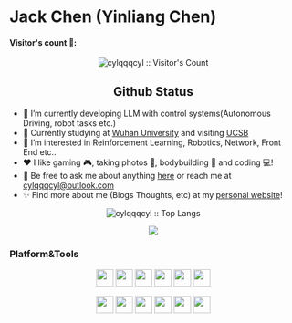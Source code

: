 # Jack Chen (Yinliang Chen)
<h4 align="left">Visitor's count 💠:</h4>
<p align="center"><img src="https://profile-counter.glitch.me/{cylqqqcyl}/count.svg" alt="cylqqqcyl :: Visitor's Count" /></p>
<h2 align="center">Github Status</h2>

- 🔭 I’m currently developing LLM with control systems(Autonomous Driving, robot tasks etc.)
- 🌱 Currently studying at [Wuhan University](<https://www.whu.edu.cn/>) and visiting [UCSB](<https://www.ucsb.edu/>)
- 🤔 I’m interested in Reinforcement Learning, Robotics, Network, Front End etc..
- ❤️ I like gaming 🎮, taking photos 📸, bodybuilding 💪 and coding 💻!
- 💬 Be free to ask me about anything [here](https://github.com/cylqqqcyl/cylqqqcyl/issues) or reach me at cylqqqcyl@outlook.com
- ✨ Find more about me (Blogs Thoughts, etc) at my [personal website](https://cylq.top)!

<p align="center"><img src="https://github-readme-stats.vercel.app/api/top-langs/?username=cylqqqcyl&langs_count=10&theme=transparent&layout=compact&hide_border=true" alt="cylqqqcyl :: Top Langs" /></p>

<p align="center"><img src="https://github-readme-stats.vercel.app/api?username=cylqqqcyl&show_icons=true&count_private=true&theme=transparent&hide_border=true&include_all_commits=true"></p>
<h3 align="left">Platform&Tools</h3>
<p align="center">
  <a>
    <img src="https://www.vectorlogo.zone/logos/python/python-icon.svg" alt="" height="30" width="30">
  </a>
  <a>
    <img src="https://www.vectorlogo.zone/logos/pytorch/pytorch-icon.svg" alt="" height="30" width="30">
  </a>
  <a>
    <img src="https://www.vectorlogo.zone/logos/tensorflow/tensorflow-icon.svg" alt="" height="30" width="30">
  </a>  
  <a>
    <img src="https://www.vectorlogo.zone/logos/qtio/qtio-icon.svg" alt="" height="30" width="30">
  </a>
  <a>
    <img src="https://www.vectorlogo.zone/logos/git-scm/git-scm-icon.svg" alt="" height="30" width="30">
  </a>  
  <a>
    <img src="https://www.vectorlogo.zone/logos/android/android-icon.svg" alt="" height="30" width="30">
  </a> 
</p>

<p align="center">
  <a>
    <img src="https://www.vectorlogo.zone/logos/microsoft/microsoft-icon.svg" alt="" height="30" width="30">
  </a>    
  <a>
    <img src="https://www.vectorlogo.zone/logos/linux/linux-icon.svg" alt="" height="30" width="30">
  </a>
  <a>
    <img src="https://www.vectorlogo.zone/logos/ubuntu/ubuntu-icon.svg" alt="" height="30" width="30">
  </a>
    <a>
    <img src="https://www.vectorlogo.zone/logos/ros/ros-icon.svg" alt="" height="30" width="30">
  </a> 
  <a>
    <img src="https://www.vectorlogo.zone/logos/jetbrains/jetbrains-icon.svg" alt="" height="30" width="30">
  </a>  
    <a>
    <img src="https://www.vectorlogo.zone/logos/reactjs/reactjs-icon.svg" alt="" height="30" width="30">
  </a>    
</p>

<!---
cylqqqcyl/cylqqqcyl is a ✨ special ✨ repository because its `README.md` (this file) appears on your GitHub profile.
You can click the Preview link to take a look at your changes.
--->
